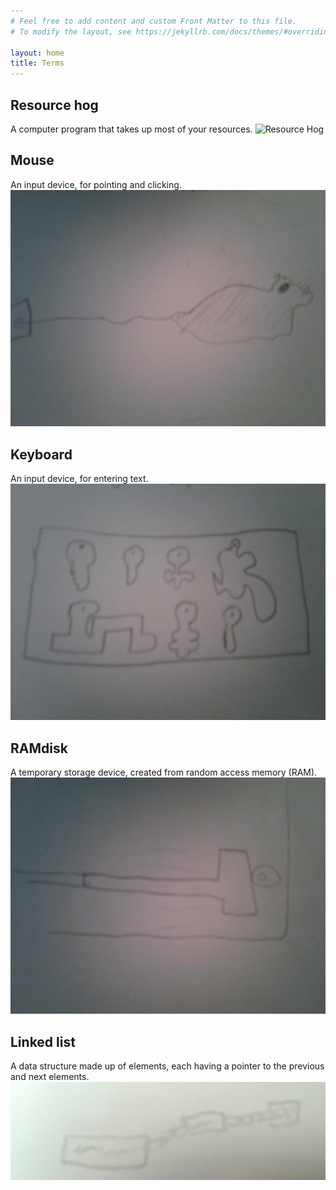 ```yaml
---
# Feel free to add content and custom Front Matter to this file.
# To modify the layout, see https://jekyllrb.com/docs/themes/#overriding-theme-defaults

layout: home
title: Terms
---
```


## Resource hog
A computer program that takes up most of your resources.
![Resource Hog](imgs/rhog.jpg)
## Mouse
An input device, for pointing and clicking.
![Mouse](imgs/mouse.jpg)
## Keyboard
An input device, for entering text.
![Keyboard](imgs/keyboard.jpg)
## RAMdisk
A temporary storage device, created from random access memory (RAM).
![RAMDisk](imgs/ramdisk.jpg)
## Linked list
A data structure made up of elements, each having a pointer to the previous and next elements.
![Linked list](imgs/ll.jpg)
